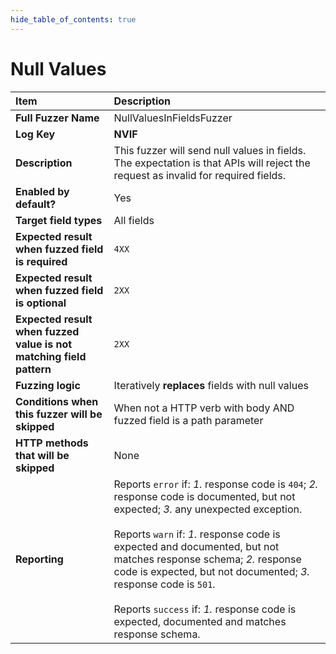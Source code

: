 ```yaml
--- 
hide_table_of_contents: true
---
```


# Null Values

| Item                                                                | Description                                                                                                                                                                                                                                                                                                                                                                                                                                 |
|:--------------------------------------------------------------------|:--------------------------------------------------------------------------------------------------------------------------------------------------------------------------------------------------------------------------------------------------------------------------------------------------------------------------------------------------------------------------------------------------------------------------------------------|
| **Full Fuzzer Name**                                                | NullValuesInFieldsFuzzer                                                                                                                                                                                                                                                                                                                                                                                                                    |
| **Log Key**                                                         | **NVIF**                                                                                                                                                                                                                                                                                                                                                                                                                                    |
| **Description**                                                     | This fuzzer will send null values in fields. The expectation is that APIs will reject the request as invalid for required fields.                                                                                                                                                                                                                                                                                                           |
| **Enabled by default?**                                             | Yes                                                                                                                                                                                                                                                                                                                                                                                                                                         |
| **Target field types**                                              | All fields                                                                                                                                                                                                                                                                                                                                                                                                                                  |
| **Expected result when fuzzed field is required**                   | `4XX`                                                                                                                                                                                                                                                                                                                                                                                                                                       |
| **Expected result when fuzzed field is optional**                   | `2XX`                                                                                                                                                                                                                                                                                                                                                                                                                                       |
| **Expected result when fuzzed value is not matching field pattern** | `2XX`                                                                                                                                                                                                                                                                                                                                                                                                                                       |
| **Fuzzing logic**                                                   | Iteratively **replaces** fields with null values                                                                                                                                                                                                                                                                                                                                                                                            |
| **Conditions when this fuzzer will be skipped**                     | When not a HTTP verb with body AND fuzzed field is a path parameter                                                                                                                                                                                                                                                                                                                                                                         |
| **HTTP methods that will be skipped**                               | None                                                                                                                                                                                                                                                                                                                                                                                                                                        |
| **Reporting**                                                       | Reports `error` if: *1.* response code is `404`; *2.* response code is documented, but not expected; *3.* any unexpected exception. <br/><br/> Reports `warn` if: *1.* response code is expected and documented, but not matches response schema; *2.* response code is expected, but not documented; *3.* response code is `501`. <br/><br/> Reports `success` if: *1.* response code is expected, documented and matches response schema. | 
